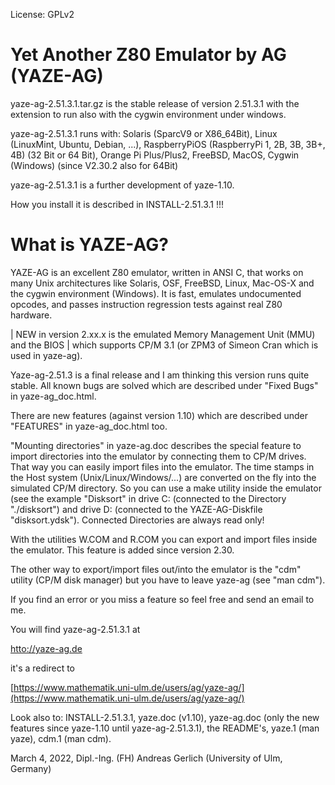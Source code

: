License: GPLv2


Yet Another Z80 Emulator by AG (YAZE-AG)
========================================

yaze-ag-2.51.3.1.tar.gz is the stable release of version 2.51.3.1 with the
extension to run also with the cygwin environment under windows.

yaze-ag-2.51.3.1 runs with:	Solaris (SparcV9 or X86_64Bit),
				Linux (LinuxMint, Ubuntu, Debian, ...),
				RaspberryPiOS (RaspberryPi 1, 2B, 3B, 3B+, 4B)
				  (32 Bit or 64 Bit),
				Orange Pi Plus/Plus2,
				FreeBSD,
				MacOS,
				Cygwin (Windows) (since V2.30.2 also for 64Bit)

yaze-ag-2.51.3.1 is a further development of yaze-1.10.

How you install it is described in INSTALL-2.51.3.1 !!!


What is YAZE-AG?
================

YAZE-AG is an excellent Z80 emulator, written in ANSI C, that works on many
Unix architectures like Solaris, OSF, FreeBSD, Linux, Mac-OS-X and the cygwin
environment (Windows). It is fast, emulates undocumented opcodes, and passes
instruction regression tests against real Z80 hardware.

| NEW in version 2.xx.x is the emulated Memory Management Unit (MMU) and the BIOS
| which supports CP/M 3.1 (or ZPM3 of Simeon Cran which is used in yaze-ag).

Yaze-ag-2.51.3 is a final release and I am thinking this version runs quite
stable. All known bugs are solved which are described under "Fixed Bugs" in
yaze-ag_doc.html.

There are new features (against version 1.10) which are described under
"FEATURES" in yaze-ag_doc.html too.

"Mounting directories" in yaze-ag.doc describes the special feature to import
directories into the emulator by connecting them to CP/M drives. That way
you can easily import files into the emulator. The time stamps in the Host
system (Unix/Linux/Windows/...) are converted on the fly into the simulated
CP/M directory. So you can use a make utility inside the emulator (see the
example "Disksort" in drive C: (connected to the Directory "./disksort") and
drive D: (connected to the YAZE-AG-Diskfile "disksort.ydsk"). Connected
Directories are always read only!

With the utilities W.COM and R.COM you can export and import files inside the
emulator. This feature is added since version 2.30.

The other way to export/import files out/into the emulator is the "cdm" utility
(CP/M disk manager) but you have to leave yaze-ag (see "man cdm").

If you find an error or you miss a feature so feel free and send an email
to me.

You will find yaze-ag-2.51.3.1 at

[htto://yaze-ag.de](http://yaze-ag.de)

it's a redirect to

[https://www.mathematik.uni-ulm.de/users/ag/yaze-ag/](https://www.mathematik.uni-ulm.de/users/ag/yaze-ag/)


Look also to:
	INSTALL-2.51.3.1,
	yaze.doc (v1.10),
	yaze-ag.doc (only the new features since yaze-1.10 until yaze-ag-2.51.3.1),
	the README's,
	yaze.1 (man yaze),
	cdm.1  (man cdm).

March 4, 2022,
Dipl.-Ing. (FH) Andreas Gerlich
(University of Ulm, Germany)
